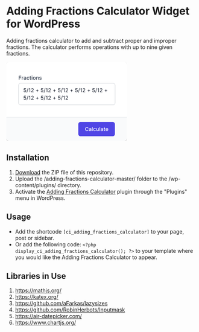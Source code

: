 # Adding Fractions Calculator Widget for WordPress

Adding fractions calculator to add and subtract proper and improper fractions. The calculator performs operations with up to nine given fractions.

![Adding Fractions Calculator Input Form](/assets/images/screenshot-1.png "Adding Fractions Calculator Input Form")

## Installation

1. [Download](https://github.com/pub-calculator-io/adding-fractions-calculator/archive/refs/heads/master.zip) the ZIP file of this repository.
2. Upload the /adding-fractions-calculator-master/ folder to the /wp-content/plugins/ directory.
3. Activate the [Adding Fractions Calculator](https://www.calculator.io/adding-fractions-calculator/ "Adding Fractions Calculator Homepage") plugin through the "Plugins" menu in WordPress.

## Usage
* Add the shortcode `[ci_adding_fractions_calculator]` to your page, post or sidebar.
* Or add the following code: `<?php display_ci_adding_fractions_calculator(); ?>` to your template where you would like the Adding Fractions Calculator to appear.

## Libraries in Use
1. https://mathjs.org/
2. https://katex.org/
3. https://github.com/aFarkas/lazysizes
4. https://github.com/RobinHerbots/Inputmask
5. https://air-datepicker.com/
6. https://www.chartjs.org/
